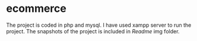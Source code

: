 # ecommerce
The project is coded in php and mysql. I have used xampp server to run the project.
The snapshots of the project is included in <i>Readme</i> img folder.

